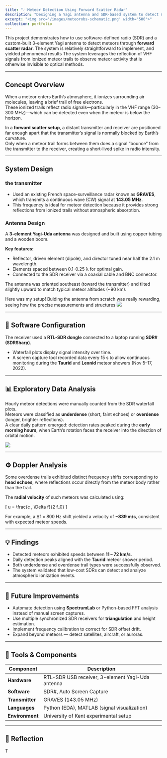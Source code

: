 ```yaml
---
title: "☄️ Meteor Detection Using Forward Scatter Radar"
description: "Designing a Yagi antenna and SDR-based system to detect meteors via radio reflection and Doppler analysis."
excerpt: "<img src='/images/meteorobs-schematic.png' width='500'>"
collection: portfolio
---
```

This project demonstrates how to use software-defined radio (SDR) and a custom-built 3-element Yagi antenna to detect meteors through **forward scatter radar**. The system is relatively straightforward to implement, and yielded phenomenal results
The system leverages the reflection of VHF signals from ionized meteor trails to observe meteor activity that is otherwise invisible to optical methods.

---

##  Concept Overview
When a meteor enters Earth’s atmosphere, it ionizes surrounding air molecules, leaving a brief trail of free electrons.  
These ionized trails reflect radio signals—particularly in the VHF range (30–300 MHz)—which can be detected even when the meteor is below the horizon.

In a **forward scatter setup**, a distant transmitter and receiver are positioned far enough apart that the transmitter’s signal is normally blocked by Earth’s curvature.  
Only when a meteor trail forms between them does a signal “bounce” from the transmitter to the receiver, creating a short-lived spike in radio intensity.

---

## System Design

### the transmitter
- Used an existing French space-surveillance radar known as **GRAVES**, which transmits a continuous wave (CW) signal at **143.05 MHz**.  
- This frequency is ideal for meteor detection because it provides strong reflections from ionized trails without atmospheric absorption.

### Antenna Design
A **3-element Yagi-Uda antenna** was designed and built using copper tubing and a wooden boom.

**Key features:**
- Reflector, driven element (dipole), and director tuned near half the 2.1 m wavelength.  
- Elements spaced between 0.1–0.25 λ for optimal gain.  
- Connected to the SDR receiver via a coaxial cable and BNC connector.

The antenna was oriented southeast (toward the transmitter) and tilted slightly upward to match typical meteor altitudes (~90 km).

Here was my setup! Bulding the antenna from scratch was really rewarding, seeing how the precise measurements and structures 
![](anna-christina-mikr/anna-christina-mikr.github.io/images/yagi_diagram.png)

---

## 🧰 Software Configuration
The receiver used a **RTL-SDR dongle** connected to a laptop running **SDR# (SDRSharp)**.  
- Waterfall plots display signal intensity over time.  
- A screen capture tool recorded data every 15 s to allow continuous monitoring during the **Taurid** and **Leonid** meteor showers (Nov 5–17, 2022).

---

## 📊 Exploratory Data Analysis
Hourly meteor detections were manually counted from the SDR waterfall plots.  
Meteors were classified as **underdense** (short, faint echoes) or **overdense** (longer, brighter reflections).  
A clear daily pattern emerged: detection rates peaked during the **early morning hours**, when Earth’s rotation faces the receiver into the direction of orbital motion.

![](../images/meteor_rates.png)

---

## ⚙️ Doppler Analysis
Some overdense trails exhibited distinct frequency shifts corresponding to **head echoes**, where reflections occur directly from the meteor body rather than the trail.

The **radial velocity** of such meteors was calculated using:

\[
u = \frac{c \, \Delta f}{2 f_0}
\]

For example, a Δf = 800 Hz shift yielded a velocity of **~839 m/s**, consistent with expected meteor speeds.

---

## 💡 Findings
- Detected meteors exhibited speeds between **11 – 72 km/s**.  
- Daily detection peaks aligned with the **Taurid** meteor shower period.  
- Both underdense and overdense trail types were successfully observed.  
- The system validated that low-cost SDRs can detect and analyze atmospheric ionization events.

---

## 🚀 Future Improvements
- Automate detection using **SpectrumLab** or Python-based FFT analysis instead of manual screen captures.  
- Use multiple synchronized SDR receivers for **triangulation** and height estimation.  
- Implement frequency calibration to correct for SDR offset drift.  
- Expand beyond meteors — detect satellites, aircraft, or auroras.

---

## 🧩 Tools & Components
| Component | Description |
|------------|-------------|
| **Hardware** | RTL-SDR USB receiver, 3-element Yagi-Uda antenna |
| **Software** | SDR#, Auto Screen Capture |
| **Transmitter** | GRAVES (143.05 MHz) |
| **Languages** | Python (EDA), MATLAB (signal visualization) |
| **Environment** | University of Kent experimental setup |

---

## 💬 Reflection
T
